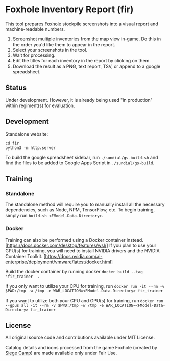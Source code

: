 # Foxhole Inventory Report (fir)

This tool prepares [Foxhole](https://www.foxholegame.com/about-foxhole) stockpile screenshots into a visual report and machine-readable numbers.

1. Screenshot multiple inventories from the map view in-game.  Do this in the order you'd like them to appear in the report.
2. Select your screenshots in the tool.
3. Wait for processing.
4. Edit the titles for each inventory in the report by clicking on them.
5. Download the result as a PNG, text report, TSV, or append to a google spreadsheet.

## Status

Under development. However, it is already being used "in production" within regiment(s) for evaluation. 

## Development

Standalone website:
```
cd fir
python3 -m http.server
```

To build the google spreadsheet sidebar, run `./sundial/gs-build.sh` and find the files to be added to Google Apps Script in `./sundial/gs-build`.

## Training

### Standalone

The standalone method will require you to manually install all the necessary dependencies, such as Node, NPM, TensorFlow, etc.
To begin training, simply run `build.sh <FModel-Data-Directory>`.

### Docker

Training can also be performed using a Docker container instead. [https://docs.docker.com/desktop/features/wsl/]
If you plan to use your GPU(s) for training, you will need to install NVIDIA drivers and the NVIDIA Container Toolkit. [https://docs.nvidia.com/ai-enterprise/deployment/vmware/latest/docker.html]

Build the docker container by running docker `docker build --tag 'fir_trainer' .` 

If you only want to utilize your CPU for training, run `docker run -it --rm -v $PWD:/tmp -w /tmp -e WAR_LOCATION=<FModel-Data-Directory> fir_trainer`

If you want to utilize both your CPU and GPU(s) for training, run `docker run --gpus all -it --rm -v $PWD:/tmp -w /tmp -e WAR_LOCATION=<FModel-Data-Directory> fir_trainer`

## License

All original source code and contributions available under MIT License.

Catalog details and icons processed from the game Foxhole (created by [Siege Camp](https://www.siegecamp.com/)) are made available only under Fair Use.
